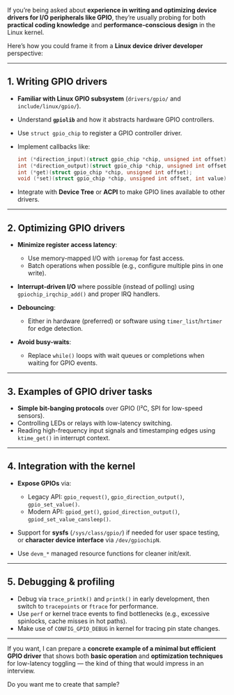 If you’re being asked about **experience in writing and optimizing device drivers for I/O peripherals like GPIO**, they’re usually probing for both **practical coding knowledge** and **performance-conscious design** in the Linux kernel.

Here’s how you could frame it from a **Linux device driver developer** perspective:

---

## **1. Writing GPIO drivers**

* **Familiar with Linux GPIO subsystem** (`drivers/gpio/` and `include/linux/gpio/`).
* Understand **`gpiolib`** and how it abstracts hardware GPIO controllers.
* Use `struct gpio_chip` to register a GPIO controller driver.
* Implement callbacks like:

  ```c
  int (*direction_input)(struct gpio_chip *chip, unsigned int offset);
  int (*direction_output)(struct gpio_chip *chip, unsigned int offset, int value);
  int (*get)(struct gpio_chip *chip, unsigned int offset);
  void (*set)(struct gpio_chip *chip, unsigned int offset, int value);
  ```
* Integrate with **Device Tree** or **ACPI** to make GPIO lines available to other drivers.

---

## **2. Optimizing GPIO drivers**

* **Minimize register access latency**:

  * Use memory-mapped I/O with `ioremap` for fast access.
  * Batch operations when possible (e.g., configure multiple pins in one write).
* **Interrupt-driven I/O** where possible (instead of polling) using `gpiochip_irqchip_add()` and proper IRQ handlers.
* **Debouncing**:

  * Either in hardware (preferred) or software using `timer_list`/`hrtimer` for edge detection.
* **Avoid busy-waits**:

  * Replace `while()` loops with wait queues or completions when waiting for GPIO events.

---

## **3. Examples of GPIO driver tasks**

* **Simple bit-banging protocols** over GPIO (I²C, SPI for low-speed sensors).
* Controlling LEDs or relays with low-latency switching.
* Reading high-frequency input signals and timestamping edges using `ktime_get()` in interrupt context.

---

## **4. Integration with the kernel**

* **Expose GPIOs** via:

  * Legacy API: `gpio_request()`, `gpio_direction_output()`, `gpio_set_value()`.
  * Modern API: `gpiod_get()`, `gpiod_direction_output()`, `gpiod_set_value_cansleep()`.
* Support for **sysfs** (`/sys/class/gpio/`) if needed for user space testing, or **character device interface** via `/dev/gpiochipN`.
* Use `devm_*` managed resource functions for cleaner init/exit.

---

## **5. Debugging & profiling**

* Debug via `trace_printk()` and `printk()` in early development, then switch to `tracepoints` or `ftrace` for performance.
* Use `perf` or kernel trace events to find bottlenecks (e.g., excessive spinlocks, cache misses in hot paths).
* Make use of `CONFIG_GPIO_DEBUG` in kernel for tracing pin state changes.

---

If you want, I can prepare a **concrete example of a minimal but efficient GPIO driver** that shows both **basic operation** and **optimization techniques** for low-latency toggling — the kind of thing that would impress in an interview.

Do you want me to create that sample?
